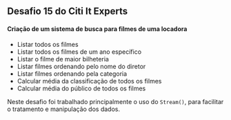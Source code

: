 ## Desafio 15 do Citi It Experts

#### Criação de um sistema de busca para filmes de uma locadora

* Listar todos os filmes
* Listar todos os filmes de um ano específico
* Listar o filme de maior bilheteria
* Listar filmes ordenando pelo nome do diretor
* Listar filmes ordenando pela categoria
* Calcular média da classificação de todos os filmes
* Calcular média do público de todos os filmes

Neste desafio foi trabalhado principalmente o uso do `Stream()`, para facilitar o tratamento e manipulação dos dados.
